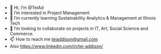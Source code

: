 - 👋 Hi, I’m @TeiAd
- 👀 I’m interested in Project Management 
- 🌱 I’m currently learning Sustainability Analytics & Management at Illinois Tech 
- 💞️ I’m looking to collaborate on projects in IT, Art, Social Science and Commerce.
- 📫 How to reach me teiaddison@gmail.com 
- Also https://www.linkedin.com/in/tei-addison/

<!---
TeiAd/TeiAd is a ✨ special ✨ repository because its `README.md` (this file) appears on your GitHub profile.
You can click the Preview link to take a look at your changes.
--->
